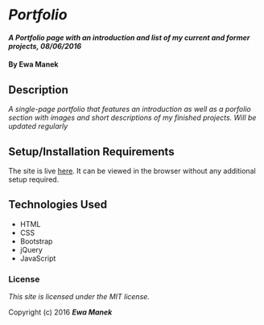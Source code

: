 # _Portfolio_

#### _A Portfolio page with an introduction and list of my current and former projects, 08/06/2016_

#### By **Ewa Manek**

## Description

_A single-page portfolio that features an introduction as well as a porfolio section with images and short descriptions of my finished projects. Will be updated regularly_

## Setup/Installation Requirements

The site is live [here](http://ewajm.github.io/portfolio).
It can be viewed in the browser without any additional setup required.

## Technologies Used

* HTML
* CSS
* Bootstrap
* jQuery
* JavaScript

### License

*This site is licensed under the MIT license.*

Copyright (c) 2016 **_Ewa Manek_**

